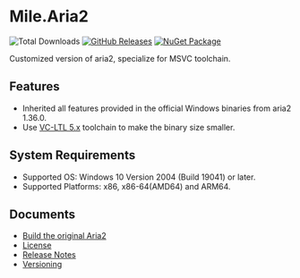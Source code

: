 ﻿# Mile.Aria2

![Total Downloads](https://img.shields.io/github/downloads/ProjectMile/Mile.Aria2/total)
[![GitHub Releases](https://img.shields.io/github/v/release/ProjectMile/Mile.Aria2?include_prereleases)](https://github.com/ProjectMile/Mile.Aria2/releases)
[![NuGet Package](https://img.shields.io/nuget/vpre/Mile.Aria2)](https://www.nuget.org/packages/Mile.Aria2)

Customized version of aria2, specialize for MSVC toolchain.

## Features

- Inherited all features provided in the official Windows binaries from aria2
  1.36.0.
- Use [VC-LTL 5.x](https://github.com/Chuyu-Team/VC-LTL5) toolchain to make the
  binary size smaller.

## System Requirements

- Supported OS: Windows 10 Version 2004 (Build 19041) or later.
- Supported Platforms: x86, x86-64(AMD64) and ARM64.

## Documents

- [Build the original Aria2](Documents/BuildOriginalAria2.md)
- [License](License.md)
- [Release Notes](ReleaseNotes.md)
- [Versioning](Documents/Versioning.md)
